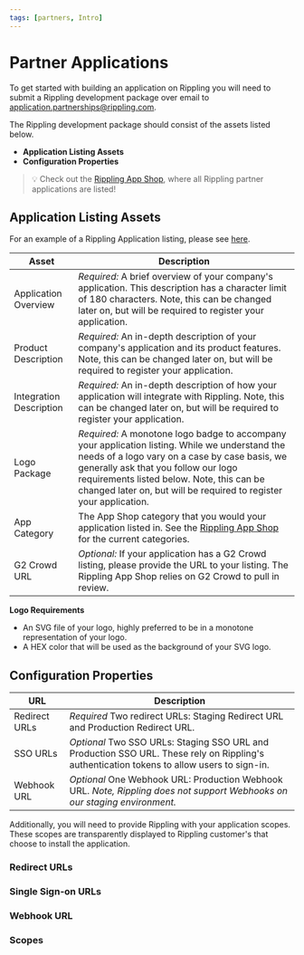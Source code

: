 ```yaml
---
tags: [partners, Intro]
---
```


# Partner Applications

To get started with building an application on Rippling you will need to submit a Rippling development package over email to [application.partnerships@rippling.com](mailto:application.partnerships@rippling.com).

The Rippling development package should consist of the assets listed below.

- **Application Listing Assets**
- **Configuration Properties**

<!-- theme: success -->

> 💡 Check out the [Rippling App Shop](rippling.com/app-shop), where all Rippling partner applications are listed!

## Application Listing Assets

For an example of a Rippling Application listing, please see [here](https://www.rippling.com/app-shop/app/slack).

| Asset                      | Description                                                                                                                                                                                                                                                                                    |
| -------------------------- | ---------------------------------------------------------------------------------------------------------------------------------------------------------------------------------------------------------------------------------------------------------------------------------------------- |
| Application Overview       | _Required:_ A brief overview of your company's application. This description has a character limit of 180 characters. Note, this can be changed later on, but will be required to register your application.|
| Product Description        | _Required:_ An in-depth description of your company's application and its product features. Note, this can be changed later on, but will be required to register your application.|
| Integration Description    | _Required:_ An in-depth description of how your application will integrate with Rippling. Note, this can be changed later on, but will be required to register your application.|
| Logo Package               | _Required:_ A monotone logo badge to accompany your application listing. While we understand the needs of a logo vary on a case by case basis, we generally ask that you follow our logo requirements listed below. Note, this can be changed later on, but will be required to register your application.|
| App Category | The App Shop category that you would your application listed in. See the [Rippling App Shop](rippling.com/app-shop) for the current categories.|
| G2 Crowd URL               | _Optional:_ If your application has a G2 Crowd listing, please provide the URL to your listing. The Rippling App Shop relies on G2 Crowd to pull in review.|

**Logo Requirements**

- An SVG file of your logo, highly preferred to be in a monotone representation of your logo. 
- A HEX color that will be used as the background of your SVG logo.

## Configuration Properties

| URL           | Description                                                                                                                                                    |
| ------------- | -------------------------------------------------------------------------------------------------------------------------------------------------------------- |
| Redirect URLs | *Required* Two redirect URLs: Staging Redirect URL and Production Redirect URL.                                                            |
| SSO URLs      | *Optional* Two SSO URLs: Staging SSO URL and Production SSO URL. These rely on Rippling's authentication tokens to allow users to sign-in. |
| Webhook URL   | *Optional* One Webhook URL: Production Webhook URL. _Note, Rippling does not support Webhooks on our staging environment._                 |

Additionally, you will need to provide Rippling with your application scopes. These scopes are transparently displayed to Rippling customer's that choose to install the application.

### Redirect URLs

### Single Sign-on URLs

### Webhook URL

### Scopes
